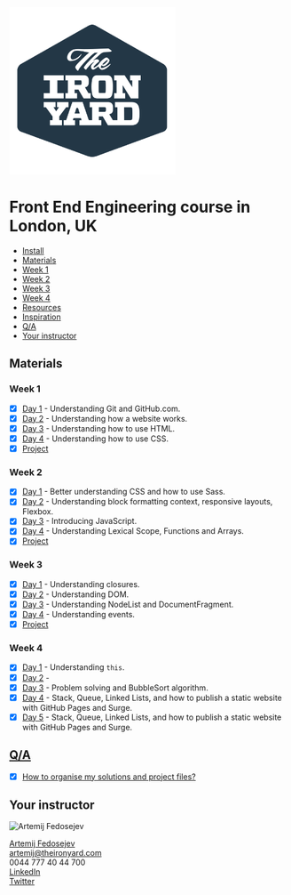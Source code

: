 <img src="tiy-logo.png" alt="The Iron Yard logo" width="300" />

#  Front End Engineering course in London, UK

+ [Install](install.md#install)
+ [Materials](#materials)
 + [Week 1](#week-1)
 + [Week 2](#week-2)
 + [Week 3](#week-3)
 + [Week 4](#week-4)
+ [Resources](https://github.com/fedosejev/front-end-resources)
+ [Inspiration](inspiration.md)
+ [Q/A](#qa)
+ [Your instructor](#your-instructor)

## Materials

### Week 1

- [x] [Day 1](week-01/day-01/README.md) - Understanding Git and GitHub.com.
- [x] [Day 2](week-01/day-02/README.md) - Understanding how a website works.
- [x] [Day 3](week-01/day-03/README.md) - Understanding how to use HTML.
- [x] [Day 4](week-01/day-04/README.md) - Understanding how to use CSS.
- [x] [Project](week-01/project.md#project)

### Week 2

- [x] [Day 1](week-02/day-01/README.md) - Better understanding CSS and how to use Sass.
- [x] [Day 2](week-02/day-02/README.md) - Understanding block formatting context, responsive layouts, Flexbox.
- [x] [Day 3](week-02/day-03/README.md) - Introducing JavaScript.
- [x] [Day 4](week-02/day-04/README.md) - Understanding Lexical Scope, Functions and Arrays.
- [x] [Project](week-02/project.md#project)

### Week 3

- [x] [Day 1](week-03/day-01/README.md) - Understanding closures.
- [x] [Day 2](week-03/day-02/README.md) - Understanding DOM.
- [x] [Day 3](week-03/day-03/README.md) - Understanding NodeList and DocumentFragment.
- [x] [Day 4](week-03/day-04/README.md) - Understanding events.
- [x] [Project](week-03/project.md#project)

### Week 4

- [x] [Day 1](week-04/day-01/README.md) - Understanding `this`.
- [x] [Day 2](week-04/day-02/README.md) - 
- [x] [Day 3](week-04/day-03/README.md) - Problem solving and BubbleSort algorithm.
- [x] [Day 4](week-04/day-04/README.md) - Stack, Queue, Linked Lists, and how to publish a static website with GitHub Pages and Surge.
- [x] [Day 5](week-04/day-05/README.md) - Stack, Queue, Linked Lists, and how to publish a static website with GitHub Pages and Surge.

## [Q/A](questions-and-answers.md)

- [x] [How to organise my solutions and project files?](questions-and-answers.md#how-to-organise-my-solutions-and-project-files)

## Your instructor

<img src="http://artemij.com/images/artemij-fedosejev.jpg" width="250" alt="Artemij Fedosejev" />

[Artemij Fedosejev](http://artemij.com)<br />
artemij@theironyard.com<br />
0044 777 40 44 700<br />
[LinkedIn](http://linkedin.com/in/artemij)<br />
[Twitter](http://twitter.com/artemy)
